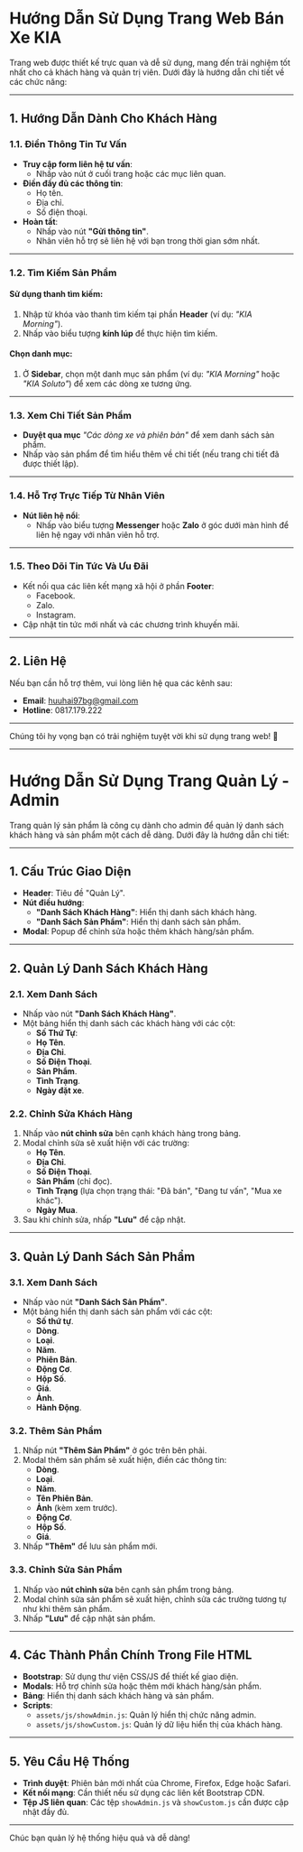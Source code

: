 # Hướng Dẫn Sử Dụng Trang Web Bán Xe KIA

Trang web được thiết kế trực quan và dễ sử dụng, mang đến trải nghiệm tốt nhất cho cả khách hàng và quản trị viên. Dưới đây là hướng dẫn chi tiết về các chức năng:

---

## 1. Hướng Dẫn Dành Cho Khách Hàng

### 1.1. Điền Thông Tin Tư Vấn
- **Truy cập form liên hệ tư vấn**:
  - Nhấp vào nút ở cuối trang hoặc các mục liên quan.
- **Điền đầy đủ các thông tin**:
  - Họ tên.
  - Địa chỉ.
  - Số điện thoại.
- **Hoàn tất**:
  - Nhấp vào nút **"Gửi thông tin"**.
  - Nhân viên hỗ trợ sẽ liên hệ với bạn trong thời gian sớm nhất.

---

### 1.2. Tìm Kiếm Sản Phẩm
#### Sử dụng thanh tìm kiếm:
1. Nhập từ khóa vào thanh tìm kiếm tại phần **Header** (ví dụ: *"KIA Morning"*).
2. Nhấp vào biểu tượng **kính lúp** để thực hiện tìm kiếm.

#### Chọn danh mục:
1. Ở **Sidebar**, chọn một danh mục sản phẩm (ví dụ: *"KIA Morning"* hoặc *"KIA Soluto"*) để xem các dòng xe tương ứng.

---

### 1.3. Xem Chi Tiết Sản Phẩm
- **Duyệt qua mục** *"Các dòng xe và phiên bản"* để xem danh sách sản phẩm.
- Nhấp vào sản phẩm để tìm hiểu thêm về chi tiết (nếu trang chi tiết đã được thiết lập).

---

### 1.4. Hỗ Trợ Trực Tiếp Từ Nhân Viên
- **Nút liên hệ nổi**:
  - Nhấp vào biểu tượng **Messenger** hoặc **Zalo** ở góc dưới màn hình để liên hệ ngay với nhân viên hỗ trợ.

---

### 1.5. Theo Dõi Tin Tức Và Ưu Đãi
- Kết nối qua các liên kết mạng xã hội ở phần **Footer**:
  - Facebook.
  - Zalo.
  - Instagram.
- Cập nhật tin tức mới nhất và các chương trình khuyến mãi.

---

## 2. Liên Hệ
Nếu bạn cần hỗ trợ thêm, vui lòng liên hệ qua các kênh sau:
- **Email**: huuhai97bg@gmail.com
- **Hotline**: 0817.179.222

---

Chúng tôi hy vọng bạn có trải nghiệm tuyệt vời khi sử dụng trang web! 🚗

----------

# Hướng Dẫn Sử Dụng Trang Quản Lý - Admin

Trang quản lý sản phẩm là công cụ dành cho admin để quản lý danh sách khách hàng và sản phẩm một cách dễ dàng. Dưới đây là hướng dẫn chi tiết:

---

## 1. Cấu Trúc Giao Diện
- **Header**: Tiêu đề "Quản Lý".
- **Nút điều hướng**:
  - **"Danh Sách Khách Hàng"**: Hiển thị danh sách khách hàng.
  - **"Danh Sách Sản Phẩm"**: Hiển thị danh sách sản phẩm.
- **Modal**: Popup để chỉnh sửa hoặc thêm khách hàng/sản phẩm.

---

## 2. Quản Lý Danh Sách Khách Hàng
### 2.1. Xem Danh Sách
- Nhấp vào nút **"Danh Sách Khách Hàng"**.
- Một bảng hiển thị danh sách các khách hàng với các cột:
  - **Số Thứ Tự**:
  - **Họ Tên**.
  - **Địa Chỉ**.
  - **Số Điện Thoại**.
  - **Sản Phẩm**.
  - **Tình Trạng**.
  - **Ngày đặt xe**.

### 2.2. Chỉnh Sửa Khách Hàng
1. Nhấp vào **nút chỉnh sửa** bên cạnh khách hàng trong bảng.
2. Modal chỉnh sửa sẽ xuất hiện với các trường:
   - **Họ Tên**.
   - **Địa Chỉ**.
   - **Số Điện Thoại**.
   - **Sản Phẩm** (chỉ đọc).
   - **Tình Trạng** (lựa chọn trạng thái: "Đã bán", "Đang tư vấn", "Mua xe khác").
   - **Ngày Mua**.
3. Sau khi chỉnh sửa, nhấp **"Lưu"** để cập nhật.

---

## 3. Quản Lý Danh Sách Sản Phẩm
### 3.1. Xem Danh Sách
- Nhấp vào nút **"Danh Sách Sản Phẩm"**.
- Một bảng hiển thị danh sách sản phẩm với các cột:
  - **Số thứ tự**.
  - **Dòng**.
  - **Loại**.
  - **Năm**.
  - **Phiên Bản**.
  - **Động Cơ**.
  - **Hộp Số**.
  - **Giá**.
  - **Ảnh**.
  - **Hành Động**.

### 3.2. Thêm Sản Phẩm
1. Nhấp nút **"Thêm Sản Phẩm"** ở góc trên bên phải.
2. Modal thêm sản phẩm sẽ xuất hiện, điền các thông tin:
   - **Dòng**.
   - **Loại**.
   - **Năm**.
   - **Tên Phiên Bản**.
   - **Ảnh** (kèm xem trước).
   - **Động Cơ**.
   - **Hộp Số**.
   - **Giá**.
3. Nhấp **"Thêm"** để lưu sản phẩm mới.

### 3.3. Chỉnh Sửa Sản Phẩm
1. Nhấp vào **nút chỉnh sửa** bên cạnh sản phẩm trong bảng.
2. Modal chỉnh sửa sản phẩm sẽ xuất hiện, chỉnh sửa các trường tương tự như khi thêm sản phẩm.
3. Nhấp **"Lưu"** để cập nhật sản phẩm.

---

## 4. Các Thành Phần Chính Trong File HTML
- **Bootstrap**: Sử dụng thư viện CSS/JS để thiết kế giao diện.
- **Modals**: Hỗ trợ chỉnh sửa hoặc thêm mới khách hàng/sản phẩm.
- **Bảng**: Hiển thị danh sách khách hàng và sản phẩm.
- **Scripts**:
  - `assets/js/showAdmin.js`: Quản lý hiển thị chức năng admin.
  - `assets/js/showCustom.js`: Quản lý dữ liệu hiển thị của khách hàng.

---

## 5. Yêu Cầu Hệ Thống
- **Trình duyệt**: Phiên bản mới nhất của Chrome, Firefox, Edge hoặc Safari.
- **Kết nối mạng**: Cần thiết nếu sử dụng các liên kết Bootstrap CDN.
- **Tệp JS liên quan**: Các tệp `showAdmin.js` và `showCustom.js` cần được cập nhật đầy đủ.

---

Chúc bạn quản lý hệ thống hiệu quả và dễ dàng!